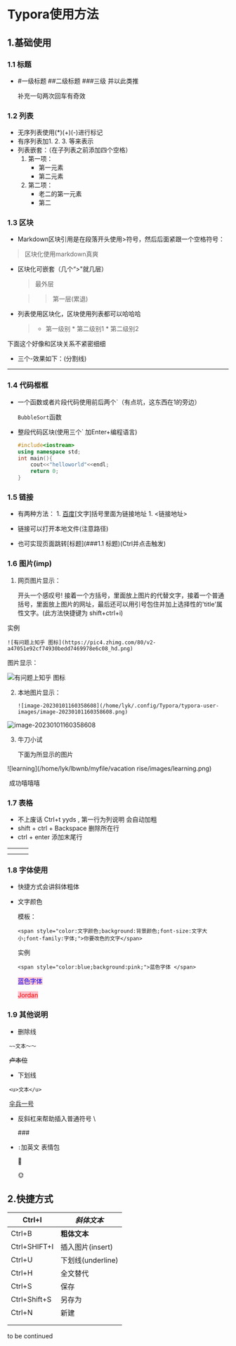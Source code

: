 # Typora使用方法

## 1.基础使用

### 1.1 标题

* #一级标题 ##二级标题 ###三级 并以此类推

  补充一句两次回车有奇效

### 1.2 列表

* 无序列表使用(*)(+)(-)进行标记
* 有序列表加1. 2. 3. 等来表示 
* 列表嵌套：（在子列表之前添加四个空格）
  1. 第一项：    
        *  第一元素
        *  第二元素
  2. 第二项：
        *  老二的第一元素
        *  第二

###  1.3 区块

*  Markdown区块引用是在段落开头使用>符号，然后后面紧跟一个空格符号：

> 区块化使用markdown真爽 

* 区块化可嵌套（几个“>"就几层）

  > 最外层

  > > 第一层(累退)

* 列表使用区块化，区块使用列表都可以哈哈哈

  > * 第一级别
  >       * 第二级别1
  >       * 第二级别2

下面这个好像和区块关系不紧密细细

* 三个-效果如下：(分割线)

---



### 1.4 代码框框

* 一个函数或者片段代码使用前后两个`（有点坑，这东西在1的旁边）

  `BubbleSort`函数

* 整段代码区块(使用三个` 加Enter+编程语言)

  ```c++
  #include<iostream>
  using namespace std;
  int main(){
      cout<<"helloworld"<<endl;
      return 0;
  }
  ```



### 1.5 链接

* 有两种方法：
      1. [百度](hhtp://www.baidu.com/)[文字]括号里面为链接地址
          1. <链接地址>

* 链接可以打开本地文件(注意路径)
* 也可实现页面跳转[标题](###1.1 标题)(Ctrl并点击触发)

### 1.6 图片(imp)

1. 网页图片显示：

   开头一个感叹号! 接着一个方括号，里面放上图片的代替文字，接着一个普通括号，里面放上图片的网址，最后还可以用引号包住并加上选择性的'title'属性文字。(此方法快捷键为 shift+ctrl+i)

实例

`![有问题上知乎 图标](https://pic4.zhimg.com/80/v2-a47051e92cf74930bedd7469978e6c08_hd.png)`

图片显示：

![有问题上知乎 图标](https://pic4.zhimg.com/80/v2-a47051e92cf74930bedd7469978e6c08_hd.png)

2. 本地图片显示：

   `![image-20230101160358608](/home/lyk/.config/Typora/typora-user-images/image-20230101160358608.png)`

![image-20230101160358608](/home/lyk/.config/Typora/typora-user-images/image-20230101160358608.png)

3. 牛刀小试

   下面为所显示的图片

![learning](/home/lyk/lbwnb/myfile/vacation rise/images/learning.png)

​    成功嘻嘻嘻

### 1.7 表格

* 不上废话 Ctrl+t yyds , 第一行为列说明 会自动加粗
* shift + ctrl + Backspace 删除所在行
* ctrl + enter 添加末尾行

|      |      |      |
| ---- | ---- | ---- |
|      |      |      |
|      |      |      |

### 1.8 字体使用

* 快捷方式会讲斜体粗体

* 文字颜色

  模板：

  `<span style="color:文字颜色;background:背景颜色;font-size:文字大小;font-family:字体;">你要改色的文字</span>`	

  实例	

  `<span style="color:blue;background:pink;">蓝色字体 </span>`					

  <span style="color:blue;background:pink;">蓝色字体 </span>
  
  <span style="color :red;background:pink;">Jordan</span>

### 1.9 其他说明

* 删除线 

​		`~~文本～～`

​		~~卢本位~~

* 下划线

​		`<u>文本</u>`

​		<u>伞兵一号</u>

* 反斜杠来帮助插入普通符号 \\

  \###

* `:`加英文 表情包

  :walking:

  :sun_with_face:

## 2.快捷方式

| Ctrl+I       | *斜体文本*        |
| ------------ | ----------------- |
| Ctrl+B       | **粗体文本**      |
| Ctrl+SHIFT+I | 插入图片(insert)  |
| Ctrl+U       | 下划线(underline) |
| Ctrl+H       | 全文替代          |
| Ctrl+S       | 保存              |
| Ctrl+Shift+S | 另存为            |
| Ctrl+N       | 新建              |
|              |                   |
|              |                   |

to be continued
